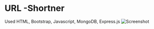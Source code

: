# URL -Shortner
Used HTML, Bootstrap, Javascript, MongoDB, Express.js
![Screenshot](http://lmsotfy.com/so.png)